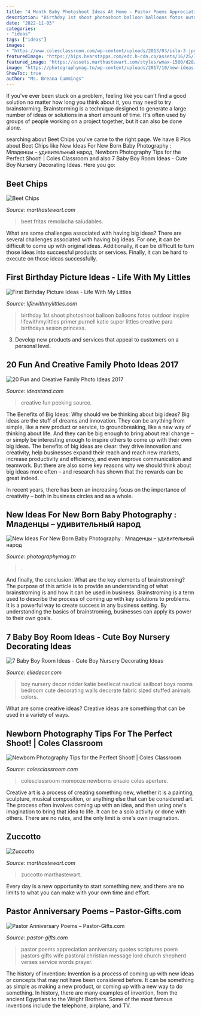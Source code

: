 ```yaml
---
title: "4 Month Baby Photoshoot Ideas At Home - Pastor Poems Appreciation Anniversary Quotes Scriptures Poem Pastors Gifts Wife Pastoral Christian Message Lord Church Shepherd Verses Service Words Prayer"
description: "Birthday 1st shoot photoshoot balloon balloons fotos outdoor inspire lifewithmylittles primer purnell katie super littles creative para birthdays sesion princess"
date: "2022-11-05"
categories:
- "ideas"
tags: ["ideas"]
images:
- "https://www.colesclassroom.com/wp-content/uploads/2013/03/isla-3.jpg"
featuredImage: "https://hips.hearstapps.com/edc.h-cdn.co/assets/16/25/1600x800/landscape-1466622795-screen-shot-2016-06-22-at-31246-pm-1.png?resize=1200:*"
featured_image: "https://assets.marthastewart.com/styles/wmax-1500/d28/med105388_0110_par_beet_chip/med105388_0110_par_beet_chip_sq.jpg?itok=OxVcLNlC"
image: "https://photographymag.tn/wp-content/uploads/2017/10/new-ideas-for-new-born-baby-photography-dhoedhdhdhdhudhnn-ae-nfdhdhdhdhndhudhnoedhndh-dhdhnedhdh-dhzdhdh-ae-dhdhdhdhudhn.jpg"
ShowToc: true
author: "Ms. Breana Cummings"
---
```



If you've ever been stuck on a problem, feeling like you can't find a good solution no matter how long you think about it, you may need to try brainstorming. Brainstorming is a technique designed to generate a large number of ideas or solutions in a short amount of time. It's often used by groups of people working on a project together, but it can also be done alone.

	

		
searching about Beet Chips you've came to the right page. We have 8 Pics about Beet Chips like New Ideas For New Born Baby Photography : Младенцы – удивительный народ, Newborn Photography Tips for the Perfect Shoot! | Coles Classroom and also 7 Baby Boy Room Ideas - Cute Boy Nursery Decorating Ideas. Here you go:
		
    
## Beet Chips

<img loading=lazy src="https://assets.marthastewart.com/styles/wmax-1500/d28/med105388_0110_par_beet_chip/med105388_0110_par_beet_chip_sq.jpg?itok=OxVcLNlC" onerror="this.onerror=null;this.src='https://tse2.mm.bing.net/th?id=OIP.unN1_0sbD2lggfa6ldV7vQHaHa&amp;pid=15.1';" alt="Beet Chips">

_Source: marthastewart.com_

>beet fritas remolacha saludables. 

	

What are some challenges associated with having big ideas?
There are several challenges associated with having big ideas. For one, it can be difficult to come up with original ideas. Additionally, it can be difficult to turn those ideas into successful products or services. Finally, it can be hard to execute on those ideas successfully.

    
## First Birthday Picture Ideas - Life With My Littles

<img loading=lazy src="https://farm6.staticflickr.com/5751/20748202635_e307e2bc76_c.jpg" onerror="this.onerror=null;this.src='https://tse1.mm.bing.net/th?id=OIP.wgC1QXDud-uY5_nhsbYSVgHaLG&amp;pid=15.1';" alt="First Birthday Picture Ideas - Life With My Littles">

_Source: lifewithmylittles.com_

>birthday 1st shoot photoshoot balloon balloons fotos outdoor inspire lifewithmylittles primer purnell katie super littles creative para birthdays sesion princess. 

	

3. Develop new products and services that appeal to customers on a personal level.

    
## 20 Fun And Creative Family Photo Ideas 2017

<img loading=lazy src="https://ideastand.com/wp-content/uploads/2014/11/family-photo-ideas/5-fun-creative-family-photo-ideas.jpg" onerror="this.onerror=null;this.src='https://tse1.mm.bing.net/th?id=OIP.C-PIaogkG2P7Djeb1pstxgHaLH&amp;pid=15.1';" alt="20 Fun and Creative Family Photo Ideas 2017">

_Source: ideastand.com_

>creative fun peeking source. 

	

The Benefits of Big Ideas: Why should we be thinking about big ideas?
Big ideas are the stuff of dreams and innovation. They can be anything from simple, like a new product or service, to groundbreaking, like a new way of thinking about life. And they can be big enough to bring about real change – or simply be interesting enough to inspire others to come up with their own big ideas.
The benefits of big ideas are clear: they drive innovation and creativity, help businesses expand their reach and reach new markets, increase productivity and efficiency, and even improve communication and teamwork. But there are also some key reasons why we should think about big ideas more often – and research has shown that the rewards can be great indeed.

In recent years, there has been an increasing focus on the importance of creativity – both in business circles and as a whole.

    
## New Ideas For New Born Baby Photography : Младенцы – удивительный народ

<img loading=lazy src="https://photographymag.tn/wp-content/uploads/2017/10/new-ideas-for-new-born-baby-photography-dhoedhdhdhdhudhnn-ae-nfdhdhdhdhndhudhnoedhndh-dhdhnedhdh-dhzdhdh-ae-dhdhdhdhudhn.jpg" onerror="this.onerror=null;this.src='https://tse1.mm.bing.net/th?id=OIP.QF9Bi4bOdqVZvh-hQRnnNAHaE6&amp;pid=15.1';" alt="New Ideas For New Born Baby Photography : Младенцы – удивительный народ">

_Source: photographymag.tn_

>. 

	

And finally, the conclusion: What are the key elements of brainstroming?
The purpose of this article is to provide an understanding of what brainstroming is and how it can be used in business. Brainstroming is a term used to describe the process of coming up with key solutions to problems. It is a powerful way to create success in any business setting. By understanding the basics of brainstroming, businesses can apply its power to their own goals.

    
## 7 Baby Boy Room Ideas - Cute Boy Nursery Decorating Ideas

<img loading=lazy src="https://hips.hearstapps.com/edc.h-cdn.co/assets/16/25/1600x800/landscape-1466622795-screen-shot-2016-06-22-at-31246-pm-1.png?resize=1200:*" onerror="this.onerror=null;this.src='https://tse3.mm.bing.net/th?id=OIP.LpE2Yp_DP584_O-W1FAxZwHaDt&amp;pid=15.1';" alt="7 Baby Boy Room Ideas - Cute Boy Nursery Decorating Ideas">

_Source: elledecor.com_

>boy nursery decor ridder katie beetlecat nautical sailboat boys rooms bedroom cute decorating walls decorate fabric sized stuffed animals colors. 

	

What are some creative ideas?
Creative ideas are something that can be used in a variety of ways.

    
## Newborn Photography Tips For The Perfect Shoot! | Coles Classroom

<img loading=lazy src="https://www.colesclassroom.com/wp-content/uploads/2013/03/isla-3.jpg" onerror="this.onerror=null;this.src='https://tse1.mm.bing.net/th?id=OIP.mM3cOdcvXdKpBhJEc7M6GwHaE8&amp;pid=15.1';" alt="Newborn Photography Tips for the Perfect Shoot! | Coles Classroom">

_Source: colesclassroom.com_

>colesclassroom momooze newborns ensaio coles aperture. 

	

Creative art is a process of creating something new, whether it is a painting, sculpture, musical composition, or anything else that can be considered art. The process often involves coming up with an idea, and then using one's imagination to bring that idea to life. It can be a solo activity or done with others. There are no rules, and the only limit is one's own imagination.

    
## Zuccotto

<img loading=lazy src="https://assets.marthastewart.com/styles/wmax-1500/d20/a98761_1201_wholecut/a98761_1201_wholecut_sq.jpg?itok=cKm0iE6F" onerror="this.onerror=null;this.src='https://tse2.mm.bing.net/th?id=OIP.qTjBPfaUi_-_zzHiUP-MqAHaHa&amp;pid=15.1';" alt="Zuccotto">

_Source: marthastewart.com_

>zuccotto marthastewart. 

	

Every day is a new opportunity to start something new, and there are no limits to what you can make with your own time and effort.

    
## Pastor Anniversary Poems – Pastor-Gifts.com

<img loading=lazy src="http://www.pastor-gifts.com/wp-content/uploads/2015/07/pastor-anniversary-poems-revised1.jpg" onerror="this.onerror=null;this.src='https://tse4.mm.bing.net/th?id=OIP.CchOmcxM1UVlNk9dgWSJ3wHaFB&amp;pid=15.1';" alt="Pastor Anniversary Poems – Pastor-Gifts.com">

_Source: pastor-gifts.com_

>pastor poems appreciation anniversary quotes scriptures poem pastors gifts wife pastoral christian message lord church shepherd verses service words prayer. 

	

The history of invention:
Invention is a process of coming up with new ideas or concepts that may not have been considered before. It can be something as simple as making a new product, or coming up with a new way to do something. In history, there are many examples of invention, from the ancient Egyptians to the Wright Brothers. Some of the most famous inventions include the telephone, airplane, and TV.

